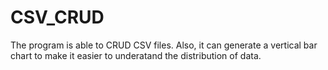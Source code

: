 # CSV_CRUD
The program is able to CRUD CSV files.
Also, it can generate a vertical bar chart to make it easier to underatand the distribution of data.
